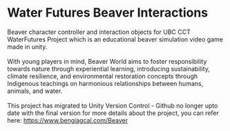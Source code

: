 # Water Futures Beaver Interactions
Beaver character controller and interaction objects for UBC CCT WaterFutures Project which is an educational beaver simulation video game made in unity. 
</br></br>
With young players in mind, Beaver World aims to foster responsibility towards nature through experiential learning, introducing sustainability, climate resilience, and environmental restoration concepts through Indigenous teachings on harmonious relationships between humans, animals, and water. 
</br></br>
This project has migrated to Unity Version Control - Github no longer upto date with the final version for more details about the project, you can refer here: https://www.bengiagcal.com/Beaver
